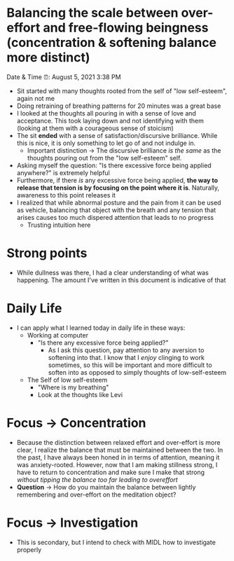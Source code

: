 # Balancing the scale between over-effort and free-flowing beingness (concentration & softening balance more distinct)

Date & Time ⏰: August 5, 2021 3:38 PM

- Sit started with many thoughts rooted from the self of "low self-esteem", again not me
- Doing retraining of breathing patterns for 20 minutes was a great base
- I looked at the thoughts all pouring in with a sense of love and acceptance. This took laying down and not identifying with them (looking at them with a courageous sense of stoicism)
- The sit **ended** with a sense of satisfaction/discursive brilliance. While this is nice, it is only something to let go of and not indulge in.
    - Important distinction → The discursive brilliance *is the same* as the thoughts pouring out from the "low self-esteem" self.
- Asking myself the question: "Is there excessive force being applied anywhere?" is extremely helpful
- Furthermore, if there *is* any excessive force being applied, **the way to release that tension is by focusing on the point where it is**. Naturally, awareness to this point releases it
- I realized that while abnormal posture and the pain from it can be used as vehicle, balancing that object with the breath and any tension that arises causes too much dispered attention that leads to no progress
    - Trusting intuition here

# Strong points

- While dullness was there, I had a clear understanding of what was happening. The amount I've written in this document is indicative of that

# Daily Life

- I can apply what I learned today in daily life in these ways:
    - Working at computer
        - "Is there any excessive force being applied?"
            - As I ask this question, pay attention to any aversion to softening into that. I know that I *enjoy* clinging to work sometimes, so this will be important and more difficult to soften into as opposed to simply thoughts of low-self-esteem
    - The Self of low self-esteem
        - "Where is my breathing"
        - Look at the thoughts like Levi

# Focus → Concentration

- Because the distinction between relaxed effort and over-effort is more clear, I realize the balance that must be maintained between the two. In the past, I have always been honed in in terms of attention, meaning it was anxiety-rooted. However, now that I am making stillness strong, I have to return to concentration and make sure I make that strong *without tipping the balance too far leading to overeffort*
- **Question** → How do you maintain the balance between lightly remembering and over-effort on the meditation object?

# Focus → Investigation

- This is secondary, but I intend to check with MIDL how to investigate properly